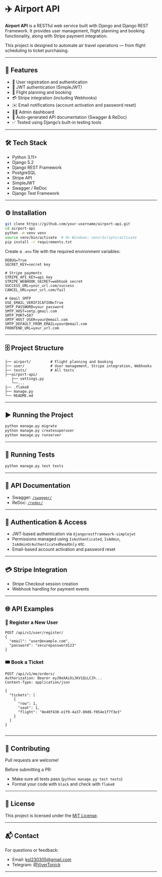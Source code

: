 # ✈️ Airport API

**Airport API** is a RESTful web service built with Django and Django REST Framework. It provides user management, flight planning and booking functionality, along with Stripe payment integration.

This project is designed to automate air travel operations — from flight scheduling to ticket purchasing.

---

## 🚀 Features

- 👤 User registration and authentication  
- 🔐 JWT authentication (SimpleJWT)  
- 🛫 Flight planning and booking  
- 💳 Stripe integration (including Webhooks)  
- ✉️ Email notifications (account activation and password reset)  
- 🧑‍💻 Admin dashboard  
- 📄 Auto-generated API documentation (Swagger & ReDoc)  
- ✅ Tested using Django’s built-in testing tools

---

## 🛠️ Tech Stack

- Python 3.11+
- Django 5.2
- Django REST Framework
- PostgreSQL
- Stripe API
- SimpleJWT
- Swagger / ReDoc
- Django Test Framework

---

## ⚙️ Installation

```bash
git clone https://github.com/your-username/airport-api.git
cd airport-api
python -m venv venv
source venv/bin/activate  # On Windows: venv\Scripts\activate
pip install -r requirements.txt
```

Create a `.env` file with the required environment variables:

```env
DEBUG=True
SECRET_KEY=secret key

# Stripe payments
STRIPE_API_KEY=api key
STRIPE_WEBHOOK_SECRET=webhook secret
SUCCESS_URL=your_url.com/success
CANCEL_URL=your_url.com/fail

# Gmail SMTP
USE_EMAIL_VERIFICATION=True
SMTP_PASSWORD=your password
SMTP_HOST=smtp.gmail.com
SMTP_PORT=587
SMTP_HOST_USER=your@email.com
SMTP_DEFAULT_FROM_EMAIL=your@email.com
FRONTEND_URL=your_url.com

```

---

## 🗄️ Project Structure

```
├── airport/         # Flight planning and booking
├── user/            # User management, Stripe integration, Webhooks
├── tests/           # All tests
├──airport-api/
   ├── settings.py
   └──...
├── .flake8
├── manage.py
└── README.md
```

---

## ▶️ Running the Project

```bash
python manage.py migrate
python manage.py createsuperuser
python manage.py runserver
```

---

## 🧪 Running Tests

```bash
python manage.py test tests
```

---

## 📄 API Documentation

- Swagger: [`/swagger/`](http://localhost:8000/swagger/)
- ReDoc: [`/redoc/`](http://localhost:8000/redoc/)

---

## 🔐 Authentication & Access

- JWT-based authentication via `djangorestframework-simplejwt`
- Permissions managed using `IsAuthenticated`, `IsAdmin`, `IsAdminOrAuthenticatedReadOnly` etc.
- Email-based account activation and password reset

---

## 💳 Stripe Integration

- Stripe Checkout session creation
- Webhook handling for payment events

---

## 🌐 API Examples

### 🔐 Register a New User

```https
POST /api/v1/user/register/
{
  "email": "user@example.com",
  "password": "securepassword123"
}
```

### 🎟 Book a Ticket

```https
POST /api/v1/me/orders/
Authorization: Bearer eyJ0eXAiOiJKV1QiLCJh...
Content-Type: application/json

{
  "tickets": [
    {
      "row": 1,
      "seat": 1,
      "flight": "8e40f430-e1f9-4a37-89d6-f054e1f7f3e3"
    }
  ]
}


```

---

## 🤝 Contributing

Pull requests are welcome!

Before submitting a PR:

- Make sure all tests pass (`python manage.py test tests`)
- Format your code with `black` and check with `flake8`

---

## 📄 License

This project is licensed under the [MIT License](LICENSE).

---

## 📬 Contact

For questions or feedback:

- Email: kol230305@gmail.com  
- Telegram: [@ViverTonick](https://t.me/ViverTonick)

---
